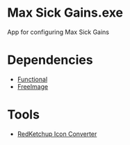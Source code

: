 # Max Sick Gains.exe
App for configuring Max Sick Gains

# Dependencies
- [Functional]
- [FreeImage]
<!-- - [transparent-canvas] -->
# Tools
- [RedKetchup Icon Converter][]


[FreeImage]: https://freeimage.sourceforge.io/
<!-- [transparent-canvas]: https://github.com/vintagedave/transparent-canvas -->
[Functional]: https://github.com/colinj/Functional
[RedKetchup Icon Converter]: https://redketchup.io/icon-converter
